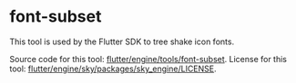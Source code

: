 # font-subset

This tool is used by the Flutter SDK to tree shake icon fonts.

Source code for this tool: [flutter/engine/tools/font-subset](https://github.com/flutter/engine/tree/b24591ed328a2d4ce6505819e2f5898a78132f7f/tools/font-subset).
License for this tool: [flutter/engine/sky/packages/sky_engine/LICENSE](https://github.com/flutter/engine/tree/b24591ed328a2d4ce6505819e2f5898a78132f7f/sky/packages/sky_engine/LICENSE).
